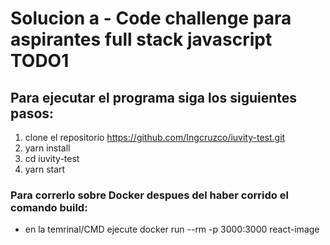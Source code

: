   # Solucion a - Code challenge para aspirantes full stack javascript TODO1

  ## Para ejecutar el programa siga los siguientes pasos:

  1. clone el repositorio https://github.com/Ingcruzco/iuvity-test.git
  2. yarn install
  3. cd iuvity-test
  4. yarn start


### Para correrlo sobre Docker despues del haber corrido el comando build: 

  - en la temrinal/CMD ejecute docker run --rm -p 3000:3000 react-image

